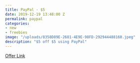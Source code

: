 ```yaml
---
title: PayPal - $5
date: 2019-12-19 13:48:00 Z
permalink: paypal
categories:
- new
- freebies
image: "/uploads/8358D89E-2681-4E9E-98FD-292944488160.jpeg"
description: "$5 off $5 using PayPal"
---
```


[Offer Link](https://www.paypal.com/us/webapps/mpp/offers?view=details&offerId=LSMLJ46VGJA3N)